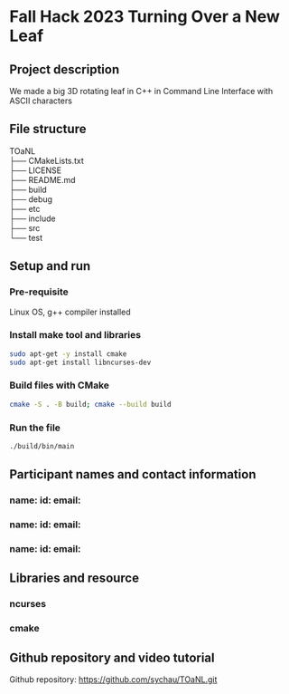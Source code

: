 # Fall Hack 2023 Turning Over a New Leaf

## Project description
We made a big 3D rotating leaf in C++ in Command Line Interface with ASCII characters  

## File structure
TOaNL  
├── CMakeLists.txt  
  ├── LICENSE  
  ├── README.md  
  ├── build  
  ├── debug  
  ├── etc  
  ├── include  
  ├── src  
  └── test 

## Setup and run
### Pre-requisite
Linux OS, g++ compiler installed

### Install make tool and libraries
```bash
sudo apt-get -y install cmake
sudo apt-get install libncurses-dev
```
### Build files with CMake
```bash
cmake -S . -B build; cmake --build build
```
### Run the file
```bash
./build/bin/main
```
## Participant names and contact information
### name: id: email:
### name: id: email:
### name: id: email:


## Libraries and resource
### ncurses
### cmake


## Github repository and video tutorial
Github repository: https://github.com/sychau/TOaNL.git

